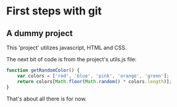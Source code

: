 # First steps with git

## A dummy project

This 'project' utilizes javascript, HTML and CSS.

The next bit of code is from the project's utils.js file:
```javascript
function getRandomColor() {
    var colors = ['red', 'blue', 'pink', 'orange', 'green'];
    return colors[Math.floor(Math.random() * colors.length)];
}
```

That's about all there is for now.